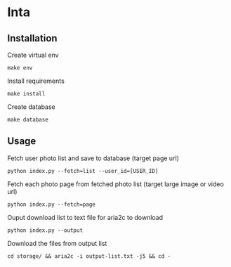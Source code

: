 # Inta

## Installation

Create virtual env

    make env

Install requirements

    make install

Create database

    make database

## Usage

Fetch user photo list and save to database (target page url)

    python index.py --fetch=list --user_id=[USER_ID]

Fetch each photo page from fetched photo list (target large image or video url)

    python index.py --fetch=page

Ouput download list to text file for aria2c to download

    python index.py --output

Download the files from output list

    cd storage/ && aria2c -i output-list.txt -j5 && cd -
